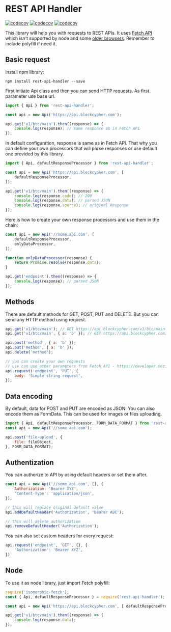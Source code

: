 # REST API Handler
[![codecov](https://img.shields.io/npm/v/rest-api-handler.svg)](https://www.npmjs.com/package/rest-api-handler) [![codecov](https://codecov.io/gh/fabulator/rest-api-handler/branch/master/graph/badge.svg)](https://codecov.io/gh/fabulator/rest-api-handler) [![codecov](https://travis-ci.org/fabulator/rest-api-handler.svg?branch=master)](https://travis-ci.org/fabulator/rest-api-handler)

This library will help you with requests to REST APIs. It uses [Fetch API](https://developer.mozilla.org/en-US/docs/Web/API/Fetch_API) which isn't supported by node and some [older browsers](https://caniuse.com/#feat=fetch). Remember to include polyfill if need it.

## Basic request

Install npm library:

```node
npm install rest-api-handler --save
```

First initiate Api class and then you can send HTTP requests. As first parameter use base url.

```javascript
import { Api } from 'rest-api-handler';

const api = new Api('https://api.blockcypher.com');

api.get('v1/btc/main').then((response) => {
    console.log(response); // same response as in Fetch API
});

```

In default configuration, response is same as in Fetch API. That why you can define your own processors that will parse responses or use default one provided by this library.

```javascript
import { Api, defaultResponseProcessor } from 'rest-api-handler';

const api = new Api('https://api.blockcypher.com', [
    defaultResponseProcessor,
]);

api.get('v1/btc/main').then((response) => {
    console.log(response.code); // 200
    console.log(response.data); // parsed JSON
    console.log(response.source); // original Response
});

```

Here is how to create your own response processors and use them in the chain:

```javascript
const api = new Api('//some.api.com', [
    defaultResponseProcessor,
    onlyDataProcessor,
]);

function onlyDataProcessor(response) {
    return Promise.resolve(response.data);
}

api.get('endpoint').then((response) => {
    console.log(response); // parsed JSON
});

```

## Methods

There are default methods for GET, POST, PUT and DELETE. But you can send any HTTP method using request.

```javascript
api.get('v1/btc/main'); // GET https://api.blockcypher.com/v1/btc/main
api.get('v1/btc/main', { a: 'b' }); // GET https://api.blockcypher.com/v1/btc/main?a=b

api.post('method', { a: 'b' });
api.put('method', { a: 'b' });
api.delete('method');

// you can create your own requests
// use can use other parameters from Fetch API - https://developer.mozilla.org/en-US/docs/Web/API/Request
api.request('endpoint', 'PUT', {
    body: 'Simple string request',
});
```

## Data encoding

By default, data for POST and PUT are encoded as JSON. You can also encode them as FormData. This can be used for images or files uploading.

```javascript
import { Api, defaultResponseProcessor, FORM_DATA_FORMAT } from 'rest-api-handler';
const api = new Api('//some.api.com');

api.post('file-upload', {
    file: fileObject,
}, FORM_DATA_FORMAT);

```

## Authentization

You can authorize to API by using default headers or set them after.

```javascript
const api = new Api('//some.api.com', [], {
    Authorization: 'Bearer XYZ',
    'Content-Type': 'application/json',
});

// this will replace original default value
api.addDefaultHeader('Authorization', 'Bearer ABC');

// this will delete authorization
api.removeDefaultHeader('Authorization');
```

You can also set custom headers for every request:

```javascript
api.request('endpoint', 'GET', {}, {
    'Authorization': 'Bearer XYZ',
})
```

## Node

To use it as node library, just import Fetch polyfill:

```javascript
require('isomorphic-fetch');
const { Api, defaultResponseProcessor } = require('rest-api-handler');

const api = new Api('https://api.blockcypher.com', [ defaultResponseProcessor ]);

api.get('v1/btc/main').then((response) => {
    console.log(response.data);
});
```
